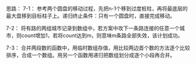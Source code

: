 思路：
7-1：
参考两个圆盘的移动过程，先把n-1个移到过度桩柱，再将最底层的最大盘移到目标柱子上。递归终止条件：只有一个圆盘时，直接完成移动。

7-2：
将有路的两组城市记录到数组中，若方案中攻下一条路连接的任意一个城市，则count增加1，若将count达到m，则意味m条路全部失效，该计划成功。

7-3：
合并两段数的函数中，用临时数组存值，用比较两边首个数的方法逐个比较排序，合成一个数组。用另一个函数用递归把数组划分成逐个小段再合并。